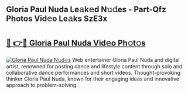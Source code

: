 ## Gloria Paul Nuda Le𝚊k𝚎d N𝚞𝚍es - Part-Qfz Photos Vid𝚎o Le𝚊ks SzE3x

# <h2><a href="http://fbepvqw.evod.top/?m=Gloria+Paul+Nuda">🔗 👉🔴 Gloria Paul Nuda Vid𝚎o Ph𝚘t𝚘s</a></h2>

[![Gloria Paul Nuda N𝚞d𝚎s](https://i.imgur.com/8V9OHl7.gif)](http://fbepvqw.evod.top/?m=Gloria+Paul+Nuda)
Web entertainer Gloria Paul Nuda and digital artist, renowned for posting dance and lifestyle content through solo and collaborative dance performances and short videos. Thought-provoking thinker Gloria Paul Nuda, known for their engaging ideas and innovative approach to problem-solving. 
